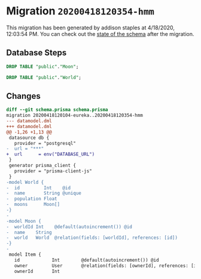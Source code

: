 # Migration `20200418120354-hmm`

This migration has been generated by addison staples at 4/18/2020, 12:03:54 PM.
You can check out the [state of the schema](./schema.prisma) after the migration.

## Database Steps

```sql
DROP TABLE "public"."Moon";

DROP TABLE "public"."World";
```

## Changes

```diff
diff --git schema.prisma schema.prisma
migration 20200418120104-eureka..20200418120354-hmm
--- datamodel.dml
+++ datamodel.dml
@@ -1,26 +1,13 @@
 datasource db {
   provider = "postgresql"
-  url = "***"
+  url      = env("DATABASE_URL")
 }
 generator prisma_client {
   provider = "prisma-client-js"
 }
-model World {
-  id         Int    @id
-  name       String @unique
-  population Float
-  moons      Moon[]
-}
-
-model Moon {
-  worldId Int    @default(autoincrement()) @id
-  name    String
-  world   World  @relation(fields: [worldId], references: [id])
-}
-
 model Item {
   id            Int        @default(autoincrement()) @id
   owner         User       @relation(fields: [ownerId], references: [id])
   ownerId       Int
```


